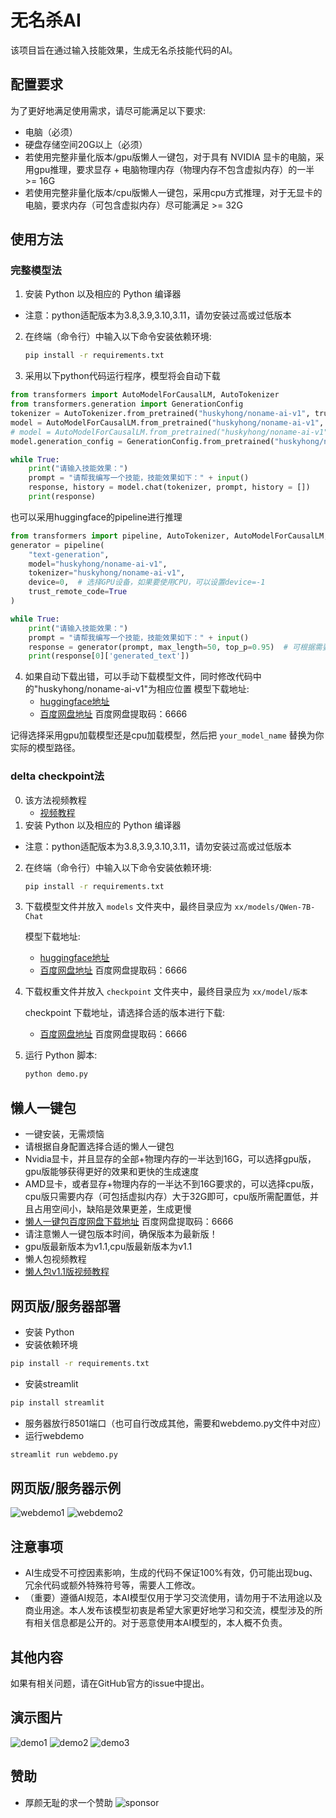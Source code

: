 # 无名杀AI

该项目旨在通过输入技能效果，生成无名杀技能代码的AI。

## 配置要求

为了更好地满足使用需求，请尽可能满足以下要求:

- 电脑（必须）
- 硬盘存储空间20G以上（必须）
- 若使用完整非量化版本/gpu版懒人一键包，对于具有 NVIDIA 显卡的电脑，采用gpu推理，要求显存 + 电脑物理内存（物理内存不包含虚拟内存）的一半 >= 16G
- 若使用完整非量化版本/cpu版懒人一键包，采用cpu方式推理，对于无显卡的电脑，要求内存（可包含虚拟内存）尽可能满足 >= 32G

## 使用方法
### 完整模型法
1. 安装 Python 以及相应的 Python 编译器
  - 注意：python适配版本为3.8,3.9,3.10,3.11，请勿安装过高或过低版本
2. 在终端（命令行）中输入以下命令安装依赖环境:

   ```bash
   pip install -r requirements.txt
   ```
3. 采用以下python代码运行程序，模型将会自动下载
```python
from transformers import AutoModelForCausalLM, AutoTokenizer
from transformers.generation import GenerationConfig
tokenizer = AutoTokenizer.from_pretrained("huskyhong/noname-ai-v1", trust_remote_code=True)
model = AutoModelForCausalLM.from_pretrained("huskyhong/noname-ai-v1", device_map="auto", trust_remote_code=True).eval() # 采用gpu加载模型
# model = AutoModelForCausalLM.from_pretrained("huskyhong/noname-ai-v1", device_map="cpu", trust_remote_code=True).eval() # 采用cpu加载模型
model.generation_config = GenerationConfig.from_pretrained("huskyhong/noname-ai-v1", trust_remote_code=True) # 可指定不同的生成长度、top_p等相关超参

while True:
    print("请输入技能效果：")
    prompt = "请帮我编写一个技能，技能效果如下：" + input()
    response, history = model.chat(tokenizer, prompt, history = [])
    print(response)
```
也可以采用huggingface的pipeline进行推理
```python
from transformers import pipeline, AutoTokenizer, AutoModelForCausalLM, GenerationConfig
generator = pipeline(
    "text-generation",
    model="huskyhong/noname-ai-v1",
    tokenizer="huskyhong/noname-ai-v1",
    device=0,  # 选择GPU设备，如果要使用CPU，可以设置device=-1
    trust_remote_code=True
)

while True:
    print("请输入技能效果：")
    prompt = "请帮我编写一个技能，技能效果如下：" + input()
    response = generator(prompt, max_length=50, top_p=0.95)  # 可根据需要调整生成长度、top_p等超参数
    print(response[0]['generated_text'])
```
4. 如果自动下载出错，可以手动下载模型文件，同时修改代码中的"huskyhong/noname-ai-v1"为相应位置
      模型下载地址:
   - [huggingface地址](https://huggingface.co/huskyhong/noname-ai-v1)
   - [百度网盘地址](https://pan.baidu.com/s/1Ox471XuHF_gJbcPPnSZe7g?pwd=6666) 百度网盘提取码：6666 


记得选择采用gpu加载模型还是cpu加载模型，然后把 `your_model_name` 替换为你实际的模型路径。

### delta checkpoint法
0. 该方法视频教程
   - [视频教程](https://www.bilibili.com/video/BV1j94y1E7qL)
1. 安装 Python 以及相应的 Python 编译器
  - 注意：python适配版本为3.8,3.9,3.10,3.11，请勿安装过高或过低版本
2. 在终端（命令行）中输入以下命令安装依赖环境:

   ```bash
   pip install -r requirements.txt
   ```

3. 下载模型文件并放入 `models` 文件夹中，最终目录应为 `xx/models/QWen-7B-Chat`

   模型下载地址:
   - [huggingface地址](https://huggingface.co/Qwen/Qwen-7B-Chat)
   - [百度网盘地址](https://pan.baidu.com/s/1OrB_dEACkyhp-iOkP2RkJg?pwd=6666) 百度网盘提取码：6666

4. 下载权重文件并放入 `checkpoint` 文件夹中，最终目录应为 `xx/model/版本`

   checkpoint 下载地址，请选择合适的版本进行下载:
   - [百度网盘地址](https://pan.baidu.com/s/1nugDoRroD2I0dX3fcP9umA?pwd=6666) 百度网盘提取码：6666

5. 运行 Python 脚本:

   ```bash
   python demo.py
   ```
## 懒人一键包
- 一键安装，无需烦恼
- 请根据自身配置选择合适的懒人一键包
- Nvidia显卡，并且显存的全部+物理内存的一半达到16G，可以选择gpu版，gpu版能够获得更好的效果和更快的生成速度
- AMD显卡，或者显存+物理内存的一半达不到16G要求的，可以选择cpu版，cpu版只需要内存（可包括虚拟内存）大于32G即可，cpu版所需配置低，并且占用空间小，缺陷是效果更差，生成更慢
- [懒人一键包百度网盘下载地址](https://pan.baidu.com/s/1zIcRZtQv5oIdu7_abie9Vw?pwd=6666) 百度网盘提取码：6666
- 请注意懒人一键包版本时间，确保版本为最新版！
- gpu版最新版本为v1.1,cpu版最新版本为v1.1
- 懒人包视频教程
- [懒人包v1.1版视频教程](https://www.bilibili.com/video/BV1dj411575S/#reply451816959)
## 网页版/服务器部署
   - 安装 Python 
   - 安装依赖环境
   ```bash
   pip install -r requirements.txt
   ```
  - 安装streamlit
   ```bash
   pip install streamlit
   ```
   - 服务器放行8501端口（也可自行改成其他，需要和webdemo.py文件中对应）
   - 运行webdemo
   ```bash
   streamlit run webdemo.py
   ```
   
## 网页版/服务器示例
![webdemo1](./webdemo1.png)
![webdemo2](./webdemo2.png)
## 注意事项

- AI生成受不可控因素影响，生成的代码不保证100%有效，仍可能出现bug、冗余代码或额外特殊符号等，需要人工修改。
- （重要）遵循AI规范，本AI模型仅用于学习交流使用，请勿用于不法用途以及商业用途。本人发布该模型初衷是希望大家更好地学习和交流，模型涉及的所有相关信息都是公开的。对于恶意使用本AI模型的，本人概不负责。

## 其他内容

如果有相关问题，请在GitHub官方的issue中提出。

## 演示图片

![demo1](./demo1.jpg)
![demo2](./demo2.jpg)
![demo3](./demo3.jpg)

## 赞助
- 厚颜无耻的求一个赞助
![sponsor](./sponsor.jpg)
